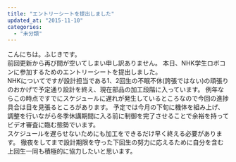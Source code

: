 ```yaml
---
title: "エントリーシートを提出しました"
updated_at: "2015-11-10"
categories: 
  - "未分類"
---
```


こんにちは。ふじきです。  
前回更新から再び間が空いてしまい申し訳ありません。 本日、NHK学生ロボコンに参加するためのエントリーシートを提出しました。  
NHKについてですが設計担当である1、2回生の不眠不休(誇張ではない)の頑張りのおかげで予定通り設計を終え、現在部品の加工段階に入っています。 例年ならこの時点ですでにスケジュールに遅れが発生しているところなので今回の進捗具合は目を見張るところがあります。 予定では今月の下旬に機体を組み上げ、調整を行いながら冬季休講期間に入る前に制御を完了させることで余裕を持ってビデオ審査に臨む態勢でいます。  
スケジュールを遅らせないためにも加工をできるだけ早く終える必要があります。 徹夜をしてまで設計期限を守った下回生の努力に応えるために自分を含む上回生一同も積極的に協力したいと思います。

